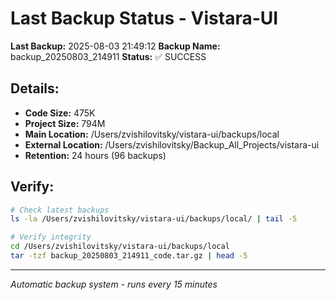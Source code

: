 # Last Backup Status - Vistara-UI

**Last Backup:** 2025-08-03 21:49:12
**Backup Name:** backup_20250803_214911
**Status:** ✅ SUCCESS

## Details:
- **Code Size:** 475K
- **Project Size:** 794M
- **Main Location:** /Users/zvishilovitsky/vistara-ui/backups/local
- **External Location:** /Users/zvishilovitsky/Backup_All_Projects/vistara-ui
- **Retention:** 24 hours (96 backups)

## Verify:
```bash
# Check latest backups
ls -la /Users/zvishilovitsky/vistara-ui/backups/local/ | tail -5

# Verify integrity
cd /Users/zvishilovitsky/vistara-ui/backups/local
tar -tzf backup_20250803_214911_code.tar.gz | head -5
```

---
*Automatic backup system - runs every 15 minutes*
